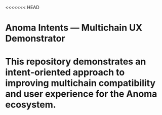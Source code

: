 <<<<<<< HEAD
# Anoma Intents — Multichain UX Demonstrator

This repository demonstrates an intent-oriented approach to improving multichain compatibility and user experience for the Anoma ecosystem.
=======

